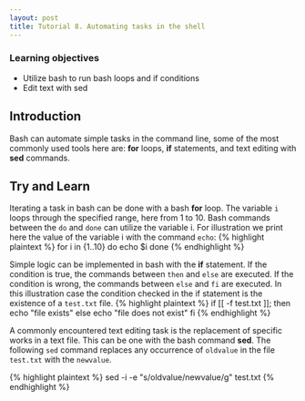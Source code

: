 ```yaml
---
layout: post
title: Tutorial 8. Automating tasks in the shell
---
```

### Learning objectives
* Utilize bash to run bash loops and if conditions
* Edit text with sed


## Introduction
Bash can automate simple tasks in the command line, some of the most commonly used tools here are: **for** loops, **if** statements, and text editing with **sed** commands.

## Try and Learn
Iterating a task in bash can be done with a bash **for** loop. The variable `i` loops through the specified range, here from 1 to 10. Bash commands between the `do` and `done` can utilize the variable i. For illustration we print here the value of the variable i with the command `echo`:
{% highlight plaintext %}
for i in {1..10}
do
	echo $i
done
{% endhighlight %}

Simple logic can be implemented in bash with the **if** statement. If the condition is true, the commands between `then` and `else` are executed. If the condition is wrong, the commands between `else` and `fi` are executed. In this illustration case the condition checked in the if statement is the existence of a `test.txt` file.
{% highlight plaintext %}
if [[ -f test.txt ]]; then
echo "file exists"
else
echo "file does not exist"
fi
{% endhighlight %}

A commonly encountered text editing task is the replacement of specific works in a text file. This can be one with the bash command **sed**. The following `sed` command replaces any occurrence of `oldvalue` in the file `test.txt` with the `newvalue`.

{% highlight plaintext %}
sed -i -e "s/oldvalue/newvalue/g" test.txt
{% endhighlight %}
